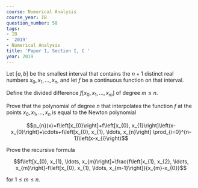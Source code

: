 ```yaml
---
course: Numerical Analysis
course_year: IB
question_number: 58
tags:
- IB
- '2019'
- Numerical Analysis
title: 'Paper 1, Section I, C '
year: 2019
---
```




Let $[a, b]$ be the smallest interval that contains the $n+1$ distinct real numbers $x_{0}, x_{1}, \ldots, x_{n}$, and let $f$ be a continuous function on that interval.

Define the divided difference $f\left[x_{0}, x_{1}, \ldots, x_{m}\right]$ of degree $m \leqslant n$.

Prove that the polynomial of degree $n$ that interpolates the function $f$ at the points $x_{0}, x_{1}, \ldots, x_{n}$ is equal to the Newton polynomial

$$p_{n}(x)=f\left[x_{0}\right]+f\left[x_{0}, x_{1}\right]\left(x-x_{0}\right)+\cdots+f\left[x_{0}, x_{1}, \ldots, x_{n}\right] \prod_{i=0}^{n-1}\left(x-x_{i}\right)$$

Prove the recursive formula

$$f\left[x_{0}, x_{1}, \ldots, x_{m}\right]=\frac{f\left[x_{1}, x_{2}, \ldots, x_{m}\right]-f\left[x_{0}, x_{1}, \ldots, x_{m-1}\right]}{x_{m}-x_{0}}$$

for $1 \leqslant m \leqslant n .$